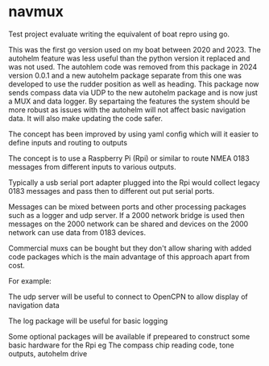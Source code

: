 # navmux

Test project evaluate writing the equivalent of boat repro using go.

This was the first go version used on my boat between 2020 and 2023.  The autohelm feature was less useful than the python version it replaced
and was not used. The autohlem code was removed from this package in 2024 version 0.0.1 and a new autohelm package separate from this one was developed
to use the rudder position as well as heading.  This package now sends compass data via UDP to the new autohelm package and is now just a MUX and data logger.
By separtaing the features the system should be more robust as issues with the autohelm will not affect basic navigation data. It will also make updating the code
safer.

The concept has been improved by using yaml config which will it easier to define inputs and routing to outputs

The concept is to use a Raspberry Pi (Rpi) or similar to route NMEA 0183 messages from different inputs to various outputs.

Typically a usb serial port adapter plugged into the Rpi would collect legacy 0183 messages and pass then to different out put serial ports.

Messages can be mixed between ports and other processing packages such as a logger and udp server.
If a 2000 network bridge is used then messages on the 2000 network can be shared and devices on the 2000 network can use data from 0183 devices.
 
Commercial muxs can be bought but they don't allow sharing with added code packages which is the main advantage of this approach apart from cost. 

For example:

The udp server will be useful to connect to OpenCPN to allow display of navigation data

The log package will be useful for basic logging

Some optional packages will be available if prepeared to construct some basic hardware for the Rpi eg The compass chip reading code, tone outputs, autohelm drive 

